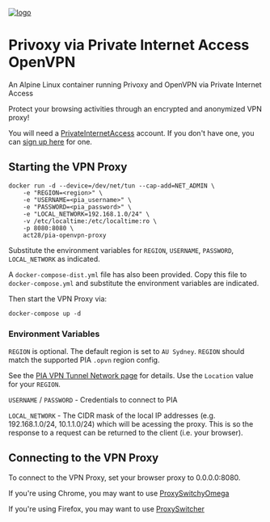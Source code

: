 [![logo](https://www.privateinternetaccess.com/assets/PIALogo2x-09ca10950967bd3be87a5ef7730a69e07892d519cfc8f15228bec0a4f6102cc1.png)](https://www.privateinternetaccess.com/pages/network/dkrpia)

# Privoxy via Private Internet Access OpenVPN
An Alpine Linux container running Privoxy and OpenVPN via Private Internet Access

Protect your browsing activities through an encrypted and anonymized VPN proxy!

You will need a [PrivateInternetAccess](https://www.privateinternetaccess.com/pages/how-it-works/dkrpia) account. 
If you don't have one, you can [sign up here](https://www.privateinternetaccess.com/pages/buy-vpn/dkrpia) for one.

## Starting the VPN Proxy

```Shell
docker run -d --device=/dev/net/tun --cap-add=NET_ADMIN \
    -e "REGION=<region>" \
    -e "USERNAME=<pia_username>" \
    -e "PASSWORD=<pia_password>" \
    -e "LOCAL_NETWORK=192.168.1.0/24" \
    -v /etc/localtime:/etc/localtime:ro \
    -p 8080:8080 \
    act28/pia-openvpn-proxy
```

Substitute the environment variables for `REGION`, `USERNAME`, `PASSWORD`, `LOCAL_NETWORK` as indicated.

A `docker-compose-dist.yml` file has also been provided. Copy this file to `docker-compose.yml` and substitute the environment variables are indicated.

Then start the VPN Proxy via:

```Shell
docker-compose up -d
```

### Environment Variables
`REGION` is optional. The default region is set to `AU Sydney`. `REGION` should match the supported PIA `.opvn` region config. 

See the [PIA VPN Tunnel Network page](https://www.privateinternetaccess.com/pages/network/dkrpia) for details.
Use the `Location` value for your `REGION`.

`USERNAME` / `PASSWORD` - Credentials to connect to PIA

`LOCAL_NETWORK` - The CIDR mask of the local IP addresses (e.g. 192.168.1.0/24, 10.1.1.0/24) which will be acessing the proxy. This is so the response to a request can be returned to the client (i.e. your browser).

## Connecting to the VPN Proxy

To connect to the VPN Proxy, set your browser proxy to 0.0.0.0:8080.

If you're using Chrome, you may want to use [ProxySwitchyOmega](https://chrome.google.com/webstore/detail/proxy-switchyomega/padekgcemlokbadohgkifijomclgjgif)

If you're using Firefox, you may want to use [ProxySwitcher](https://addons.mozilla.org/en-US/firefox/addon/proxy-switcher/)
